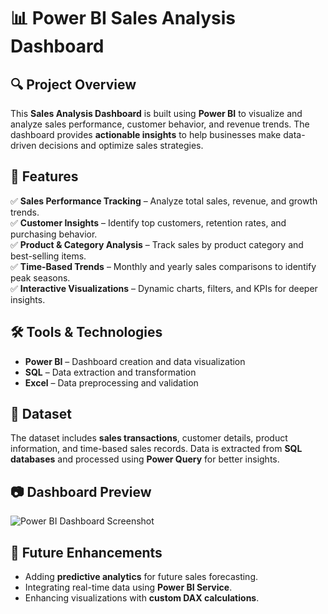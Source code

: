 # 📊 Power BI Sales Analysis Dashboard  

## 🔍 Project Overview  
This **Sales Analysis Dashboard** is built using **Power BI** to visualize and analyze sales performance, customer behavior, and revenue trends. The dashboard provides **actionable insights** to help businesses make data-driven decisions and optimize sales strategies.  

## 🚀 Features  
✅ **Sales Performance Tracking** – Analyze total sales, revenue, and growth trends.  
✅ **Customer Insights** – Identify top customers, retention rates, and purchasing behavior.  
✅ **Product & Category Analysis** – Track sales by product category and best-selling items.  
✅ **Time-Based Trends** – Monthly and yearly sales comparisons to identify peak seasons.  
✅ **Interactive Visualizations** – Dynamic charts, filters, and KPIs for deeper insights.  

## 🛠️ Tools & Technologies  
- **Power BI** – Dashboard creation and data visualization  
- **SQL** – Data extraction and transformation  
- **Excel** – Data preprocessing and validation  

## 📂 Dataset  
The dataset includes **sales transactions**, customer details, product information, and time-based sales records. Data is extracted from **SQL databases** and processed using **Power Query** for better insights.  

## 📷 Dashboard Preview  
![Power BI Dashboard Screenshot](dashboard_screenshot.png)  

## 📌 Future Enhancements  
- Adding **predictive analytics** for future sales forecasting.  
- Integrating real-time data using **Power BI Service**.  
- Enhancing visualizations with **custom DAX calculations**.  






